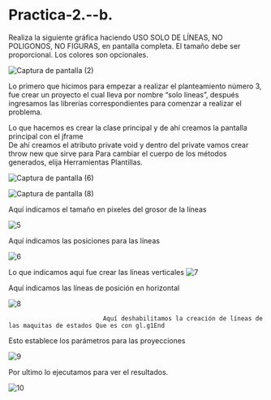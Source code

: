 # Practica-2.--b.

Realiza la siguiente gráfica haciendo USO SOLO DE LÍNEAS, NO POLIGONOS, NO FIGURAS, en
pantalla completa. El tamaño debe ser proporcional. Los colores son opcionales. 

![Captura de pantalla (2)](https://user-images.githubusercontent.com/71291276/94319275-de949480-ff4f-11ea-96fb-c20d6460fcb8.png)


Lo primero que hicimos para empezar a realizar el planteamiento número 3, fue crear un proyecto el cual lleva por nombre “solo líneas”, después ingresamos las librerías correspondientes para comenzar a realizar el problema.

Lo que hacemos es crear la clase principal y de ahí creamos la pantalla principal con el jframe  
De ahí creamos el atributo private void y dentro del private vamos crear throw new que sirve para Para cambiar el cuerpo de los métodos generados, elija Herramientas Plantillas.


![Captura de pantalla (6)](https://user-images.githubusercontent.com/71291276/94321396-0afedf80-ff55-11ea-9cbd-7e0df3f4cee9.png)

![Captura de pantalla (8)](https://user-images.githubusercontent.com/71291276/94321516-5b763d00-ff55-11ea-8a21-1c4e9f2aafb2.png)


   Aquí indicamos el tamaño en pixeles del grosor de la líneas
   
![5](https://user-images.githubusercontent.com/71291276/94321547-86609100-ff55-11ea-8a07-f58e7c6942d4.png)                  

Aquí indicamos las posiciones para las líneas

![6](https://user-images.githubusercontent.com/71291276/94321954-afcdec80-ff56-11ea-9c3b-e5f3d9839da4.png)

Lo que indicamos aquí fue crear las líneas verticales
![7](https://user-images.githubusercontent.com/71291276/94322008-df7cf480-ff56-11ea-814a-70eb9e84682b.png)

Aquí indicamos las líneas de posición en horizontal

![8](https://user-images.githubusercontent.com/71291276/94322058-00454a00-ff57-11ea-9b94-f59a00de30e8.png)
                            
                              
                              Aquí deshabilitamos la creación de líneas de las maquitas de estados Que es con gl.g1End
Esto establece los parámetros para las proyecciones

![9](https://user-images.githubusercontent.com/71291276/94320690-354f9d80-ff53-11ea-85b0-8b0b63736f24.png)


Por ultimo lo ejecutamos para ver el resultados.

![10](https://user-images.githubusercontent.com/71291276/94320633-13561b00-ff53-11ea-80f5-2d4f7470ce1f.png)
